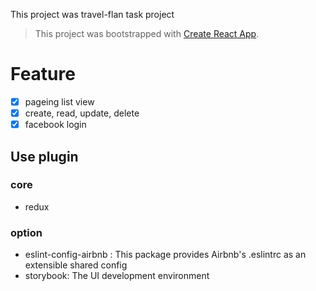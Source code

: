 
This project was travel-flan task project
>This project was bootstrapped with [Create React App](https://github.com/facebookincubator/create-react-app).

# Feature

- [x] pageing list view
- [x] create, read, update, delete
- [x] facebook login

## Use plugin

### core
- redux

### option
- eslint-config-airbnb : This package provides Airbnb's .eslintrc as an extensible shared config
- storybook: The UI development environment